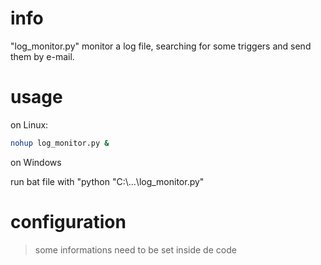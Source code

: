 # info

"log_monitor.py" monitor a log file, searching for some triggers and send them by e-mail.

# usage

on Linux:
```sh
nohup log_monitor.py &
```

on Windows

run bat file with "python "C:\\...\log_monitor.py"

# configuration

> some informations need to be set inside de code





